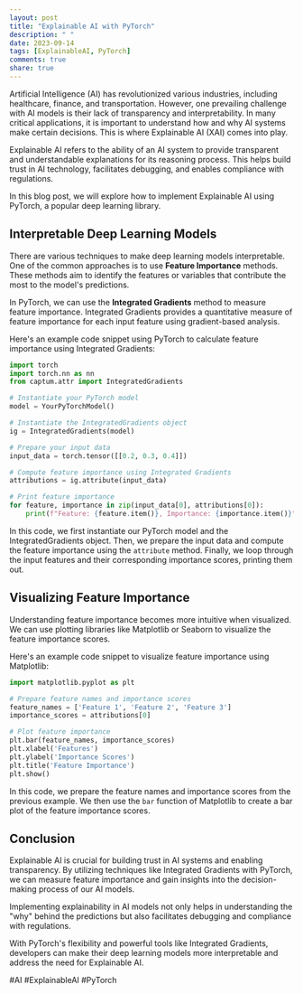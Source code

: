 ```yaml
---
layout: post
title: "Explainable AI with PyTorch"
description: " "
date: 2023-09-14
tags: [ExplainableAI, PyTorch]
comments: true
share: true
---
```


Artificial Intelligence (AI) has revolutionized various industries, including healthcare, finance, and transportation. However, one prevailing challenge with AI models is their lack of transparency and interpretability. In many critical applications, it is important to understand how and why AI systems make certain decisions. This is where Explainable AI (XAI) comes into play.

Explainable AI refers to the ability of an AI system to provide transparent and understandable explanations for its reasoning process. This helps build trust in AI technology, facilitates debugging, and enables compliance with regulations.

In this blog post, we will explore how to implement Explainable AI using PyTorch, a popular deep learning library.

## Interpretable Deep Learning Models

There are various techniques to make deep learning models interpretable. One of the common approaches is to use **Feature Importance** methods. These methods aim to identify the features or variables that contribute the most to the model's predictions.

In PyTorch, we can use the **Integrated Gradients** method to measure feature importance. Integrated Gradients provides a quantitative measure of feature importance for each input feature using gradient-based analysis.

Here's an example code snippet using PyTorch to calculate feature importance using Integrated Gradients:

```python
import torch
import torch.nn as nn
from captum.attr import IntegratedGradients

# Instantiate your PyTorch model
model = YourPyTorchModel()

# Instantiate the IntegratedGradients object
ig = IntegratedGradients(model)

# Prepare your input data
input_data = torch.tensor([[0.2, 0.3, 0.4]])

# Compute feature importance using Integrated Gradients
attributions = ig.attribute(input_data)

# Print feature importance
for feature, importance in zip(input_data[0], attributions[0]):
    print(f"Feature: {feature.item()}, Importance: {importance.item()}")
```

In this code, we first instantiate our PyTorch model and the IntegratedGradients object. Then, we prepare the input data and compute the feature importance using the `attribute` method. Finally, we loop through the input features and their corresponding importance scores, printing them out.

## Visualizing Feature Importance

Understanding feature importance becomes more intuitive when visualized. We can use plotting libraries like Matplotlib or Seaborn to visualize the feature importance scores.

Here's an example code snippet to visualize feature importance using Matplotlib:

```python
import matplotlib.pyplot as plt

# Prepare feature names and importance scores
feature_names = ['Feature 1', 'Feature 2', 'Feature 3']
importance_scores = attributions[0]

# Plot feature importance
plt.bar(feature_names, importance_scores)
plt.xlabel('Features')
plt.ylabel('Importance Scores')
plt.title('Feature Importance')
plt.show()
```

In this code, we prepare the feature names and importance scores from the previous example. We then use the `bar` function of Matplotlib to create a bar plot of the feature importance scores.

## Conclusion

Explainable AI is crucial for building trust in AI systems and enabling transparency. By utilizing techniques like Integrated Gradients with PyTorch, we can measure feature importance and gain insights into the decision-making process of our AI models.

Implementing explainability in AI models not only helps in understanding the "why" behind the predictions but also facilitates debugging and compliance with regulations.

With PyTorch's flexibility and powerful tools like Integrated Gradients, developers can make their deep learning models more interpretable and address the need for Explainable AI.

#AI #ExplainableAI #PyTorch